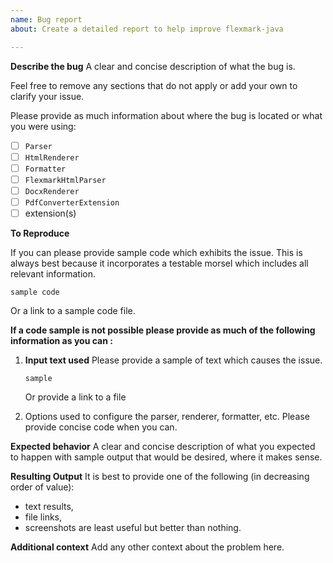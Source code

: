 ```yaml
---
name: Bug report
about: Create a detailed report to help improve flexmark-java

---
```


**Describe the bug** A clear and concise description of what the bug is.

Feel free to remove any sections that do not apply or add your own to clarify your issue.

Please provide as much information about where the bug is located or what you were using:

* [ ] `Parser`
* [ ] `HtmlRenderer`
* [ ] `Formatter`
* [ ] `FlexmarkHtmlParser`
* [ ] `DocxRenderer`
* [ ] `PdfConverterExtension`
* [ ] extension(s)

**To Reproduce**

If you can please provide sample code which exhibits the issue. This is always best because it incorporates a testable morsel which includes all relevant information.

```
sample code
```

Or a link to a sample code file.

**If a code sample is not possible please provide as much of the following information as you can :**

1. **Input text used** Please provide a sample of text which causes the issue.

   ```
   sample
   ```

   Or provide a link to a file

2. Options used to configure the parser, renderer, formatter, etc. Please provide concise code when you can.

**Expected behavior** A clear and concise description of what you expected to happen with sample output that would be desired, where it makes sense.

**Resulting Output** It is best to provide one of the following (in decreasing order of value):

- text results,
- file links,
- screenshots are least useful but better than nothing.

**Additional context** Add any other context about the problem here.
